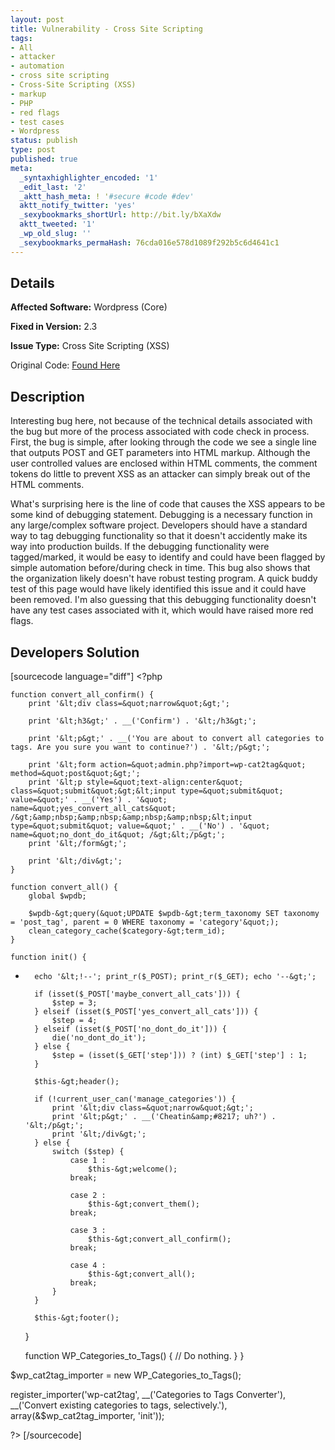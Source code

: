 ```yaml
---
layout: post
title: Vulnerability - Cross Site Scripting
tags:
- All
- attacker
- automation
- cross site scripting
- Cross-Site Scripting (XSS)
- markup
- PHP
- red flags
- test cases
- Wordpress
status: publish
type: post
published: true
meta:
  _syntaxhighlighter_encoded: '1'
  _edit_last: '2'
  _aktt_hash_meta: ! '#secure #code #dev'
  aktt_notify_twitter: 'yes'
  _sexybookmarks_shortUrl: http://bit.ly/bXaXdw
  aktt_tweeted: '1'
  _wp_old_slug: ''
  _sexybookmarks_permaHash: 76cda016e578d1089f292b5c6d4641c1
---
```

## Details
__Affected Software:__ Wordpress (Core)

__Fixed in Version:__  2.3

__Issue Type:__ Cross Site Scripting (XSS)

Original Code: <a title="Vulnerability" href="http://spotthevuln.com/2010/11/vulnerability/" target="_blank">Found    Here</a>
## Description
Interesting bug here, not because of the technical details associated with the bug but more of the process associated with code check in process.  First, the bug is simple, after looking through the code we see a single line that outputs POST and GET parameters into HTML markup.  Although the user controlled values are enclosed within HTML comments, the comment tokens do little to prevent XSS as an attacker can simply break out of the HTML comments.

What's surprising here is the line of code that causes the XSS appears to be some kind of debugging statement.  Debugging is a necessary function in any large/complex software project.  Developers should have a standard way to tag debugging functionality so that it doesn't accidently make its way into production builds.  If the debugging functionality were tagged/marked, it would be easy to identify and could have been flagged by simple automation before/during check in time.  This bug also shows that the organization likely doesn't have robust testing program.  A quick buddy test of this page would have likely identified this issue and it could have been removed.   I'm also guessing that this debugging functionality doesn't have any test cases associated with it, which would have raised more red flags.

## Developers Solution
[sourcecode language="diff"]
&lt;?php

	function convert_all_confirm() {
		print '&lt;div class=&quot;narrow&quot;&gt;';

		print '&lt;h3&gt;' . __('Confirm') . '&lt;/h3&gt;';

		print '&lt;p&gt;' . __('You are about to convert all categories to tags. Are you sure you want to continue?') . '&lt;/p&gt;';

		print '&lt;form action=&quot;admin.php?import=wp-cat2tag&quot; method=&quot;post&quot;&gt;';
		print '&lt;p style=&quot;text-align:center&quot; class=&quot;submit&quot;&gt;&lt;input type=&quot;submit&quot; value=&quot;' . __('Yes') . '&quot; name=&quot;yes_convert_all_cats&quot; /&gt;&amp;nbsp;&amp;nbsp;&amp;nbsp;&amp;nbsp;&lt;input type=&quot;submit&quot; value=&quot;' . __('No') . '&quot; name=&quot;no_dont_do_it&quot; /&gt;&lt;/p&gt;';
		print '&lt;/form&gt;';

		print '&lt;/div&gt;';
	}

	function convert_all() {
		global $wpdb;

		$wpdb-&gt;query(&quot;UPDATE $wpdb-&gt;term_taxonomy SET taxonomy = 'post_tag', parent = 0 WHERE taxonomy = 'category'&quot;);
		clean_category_cache($category-&gt;term_id);
	}

	function init() {
-		echo '&lt;!--'; print_r($_POST); print_r($_GET); echo '--&gt;';

		if (isset($_POST['maybe_convert_all_cats'])) {
			$step = 3;
		} elseif (isset($_POST['yes_convert_all_cats'])) {
			$step = 4;
		} elseif (isset($_POST['no_dont_do_it'])) {
			die('no_dont_do_it');
		} else {
			$step = (isset($_GET['step'])) ? (int) $_GET['step'] : 1;
		}

		$this-&gt;header();

		if (!current_user_can('manage_categories')) {
			print '&lt;div class=&quot;narrow&quot;&gt;';
			print '&lt;p&gt;' . __('Cheatin&amp;#8217; uh?') . '&lt;/p&gt;';
			print '&lt;/div&gt;';
		} else {
			switch ($step) {
				case 1 :
					$this-&gt;welcome();
				break;

				case 2 :
					$this-&gt;convert_them();
				break;

				case 3 :
					$this-&gt;convert_all_confirm();
				break;

				case 4 :
					$this-&gt;convert_all();
				break;
			}
		}

		$this-&gt;footer();
	}

	function WP_Categories_to_Tags() {
		// Do nothing.
	}
}

$wp_cat2tag_importer = new WP_Categories_to_Tags();

register_importer('wp-cat2tag', __('Categories to Tags Converter'), __('Convert existing categories to tags, selectively.'), array(&amp;$wp_cat2tag_importer, 'init'));

?&gt;
[/sourcecode] 
